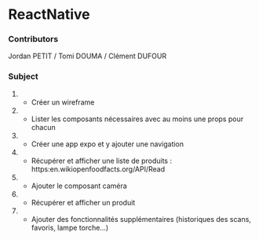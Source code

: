 # ReactNative

### Contributors 
Jordan PETIT / Tomi DOUMA / Clément DUFOUR

### Subject 
1. -  Créer un wireframe
2. -  Lister les composants nécessaires avec au moins une props pour chacun
3. -  Créer une app expo et y ajouter une navigation
4. -  Récupérer et afficher une liste de produits : https:en.wikiopenfoodfacts.org/API/Read
5. -  Ajouter le composant caméra
6. -  Récupérer et afficher un produit
7. -  Ajouter des fonctionnalités supplémentaires (historiques des scans, favoris, lampe torche...)
